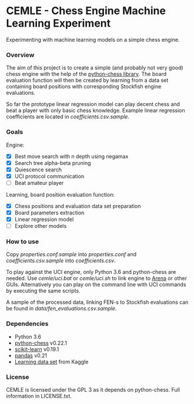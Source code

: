 # CEMLE - Chess Engine Machine Learning Experiment

Experimenting with machine learning models on a simple chess engine.

### Overview

The aim of this project is to create a simple (and probably not very
good) chess engine with the help of the [python-chess library](https://github.com/niklasf/python-chess). 
The board evaluation function will then be created by learning from a data set 
containing board positions with corresponding Stockfish engine evaluations.

So far the prototype linear regression model can play decent chess and beat a player with only basic chess knowledge.
Example linear regression coefficients are located in _coefficients.csv.sample_.

### Goals

Engine:
- [x] Best move search with _n_ depth using negamax
- [x] Search tree alpha-beta pruning
- [x] Quiescence search
- [x] UCI protocol communication
- [ ] Beat amateur player

Learning, board position evaluation function:
- [x] Chess positions and evaluation data set preparation
- [x] Board parameters extraction
- [x] Linear regression model
- [ ] Explore other models

### How to use

Copy _properties.conf.sample_ into _properties.conf_ and _coefficients.csv.sample_ into _coefficients.csv_.

To play against the UCI engine, only Python 3.6 and python-chess are needed.
Use _cemle/uci.bat_ or _cemle/uci.sh_ to link engine to [Arena](http://www.playwitharena.com/) or other GUIs.
Alternatively you can play on the command line with UCI commands by executing the same scripts.

A sample of the processed data, linking FEN-s to Stockfish evaluations can be found in _data/fen_evaluations.csv.sample_.

### Dependencies

* Python 3.6
* [python-chess](https://github.com/niklasf/python-chess) v0.22.1
* [scikit-learn](http://scikit-learn.org) v0.19.1
* [pandas](https://pandas.pydata.org/) v0.21
* [Learning data set](https://www.kaggle.com/c/finding-elo/data) from Kaggle

### License

CEMLE is licensed under the GPL 3 as it depends on python-chess. Full information in LICENSE.txt.
